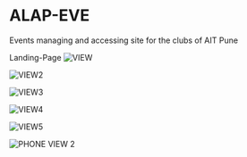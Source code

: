 # ALAP-EVE
Events managing and accessing site for the clubs of AIT Pune

Landing-Page
![VIEW](https://user-images.githubusercontent.com/86922002/146875515-edc72f17-55d5-4731-b654-f931b7083d22.png)

![VIEW2](https://user-images.githubusercontent.com/86922002/146875536-c277c23a-8b59-4408-ba1a-f824c3d5d945.png)

![VIEW3](https://user-images.githubusercontent.com/86922002/146876310-a6ac2602-1e93-4bf2-88f7-3be0a9d7f0ae.png)

![VIEW4](https://user-images.githubusercontent.com/86922002/146876320-ac0164d9-2a8d-413b-8487-54c0a09493ad.png)

![VIEW5](https://user-images.githubusercontent.com/86922002/146876329-1fb3cfb0-c578-4f68-ac02-823622dd15e2.png)

![PHONE VIEW 2](https://user-images.githubusercontent.com/86922002/146876420-a9e76be5-068c-4ec1-a762-d395b82ff891.jpeg)
